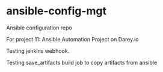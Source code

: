 # ansible-config-mgt
Ansible configuration repo

For project 11: Ansible Automation Project on Darey.io

Testing jenkins webhook.

Testing save_artifacts build job to copy artifacts from ansible















